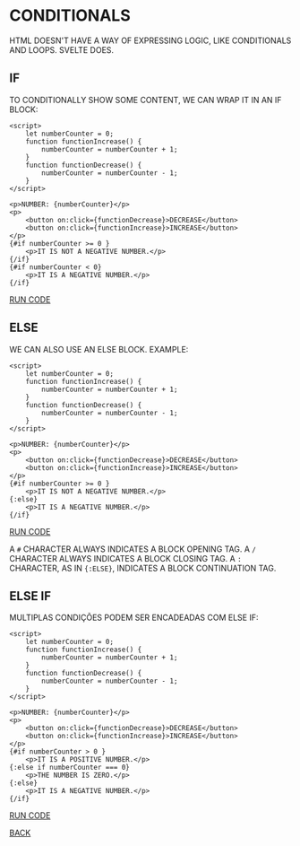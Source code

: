 # CONDITIONALS

HTML DOESN'T HAVE A WAY OF EXPRESSING LOGIC, LIKE CONDITIONALS AND LOOPS. SVELTE DOES.

## IF

TO CONDITIONALLY SHOW SOME CONTENT, WE CAN WRAP IT IN AN IF BLOCK:

```svelte
<script>
    let numberCounter = 0;
    function functionIncrease() {
        numberCounter = numberCounter + 1;
    }
    function functionDecrease() {
        numberCounter = numberCounter - 1;
    }
</script>

<p>NUMBER: {numberCounter}</p>
<p>
    <button on:click={functionDecrease}>DECREASE</button>
    <button on:click={functionIncrease}>INCREASE</button>
</p>
{#if numberCounter >= 0 }
    <p>IT IS NOT A NEGATIVE NUMBER.</p>
{/if}
{#if numberCounter < 0}
    <p>IT IS A NEGATIVE NUMBER.</p>
{/if}
```

[RUN CODE](https://svelte.dev/repl/07ac151beb5a45a1af27309b61355af9)

## ELSE

WE CAN ALSO USE AN ELSE BLOCK. EXAMPLE:

```svelte
<script>
    let numberCounter = 0;
    function functionIncrease() {
        numberCounter = numberCounter + 1;
    }
    function functionDecrease() {
        numberCounter = numberCounter - 1;
    }
</script>

<p>NUMBER: {numberCounter}</p>
<p>
    <button on:click={functionDecrease}>DECREASE</button>
    <button on:click={functionIncrease}>INCREASE</button>
</p>
{#if numberCounter >= 0 }
    <p>IT IS NOT A NEGATIVE NUMBER.</p>
{:else}
    <p>IT IS A NEGATIVE NUMBER.</p>
{/if}
```

[RUN CODE](https://svelte.dev/repl/e0248a10bcf94f9888bc6500bd783342)

A `#` CHARACTER ALWAYS INDICATES A BLOCK OPENING TAG. A `/` CHARACTER ALWAYS INDICATES A BLOCK CLOSING TAG. A `:` CHARACTER, AS IN `{:ELSE}`, INDICATES A BLOCK CONTINUATION TAG.

## ELSE IF

MULTIPLAS CONDIÇÕES PODEM SER ENCADEADAS COM ELSE IF:

```svelte
<script>
    let numberCounter = 0;
    function functionIncrease() {
        numberCounter = numberCounter + 1;
    }
    function functionDecrease() {
        numberCounter = numberCounter - 1;
    }
</script>

<p>NUMBER: {numberCounter}</p>
<p>
    <button on:click={functionDecrease}>DECREASE</button>
    <button on:click={functionIncrease}>INCREASE</button>
</p>
{#if numberCounter > 0 }
    <p>IT IS A POSITIVE NUMBER.</p>
{:else if numberCounter === 0}
    <p>THE NUMBER IS ZERO.</p>
{:else}
    <p>IT IS A NEGATIVE NUMBER.</p>
{/if}
```

[RUN CODE](https://svelte.dev/repl/51bb0c2a918a49e0950ca37e5db70e10)

[BACK](../README.md)
